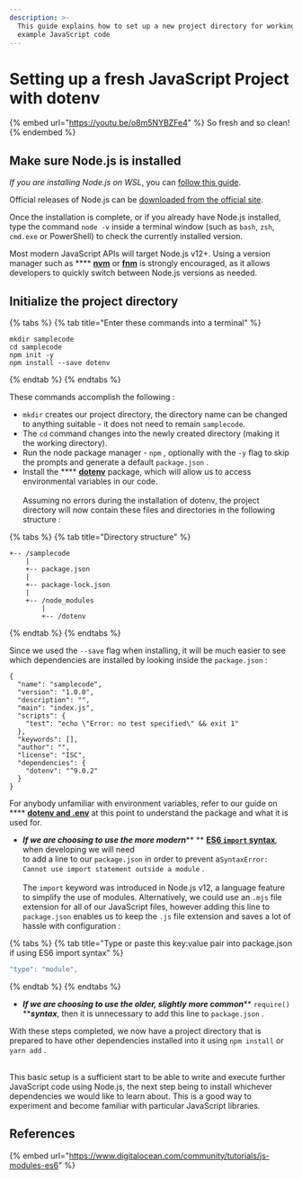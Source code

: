 ```yaml
---
description: >-
  This guide explains how to set up a new project directory for working with
  example JavaScript code
---
```


# Setting up a fresh JavaScript Project with dotenv

{% embed url="https://youtu.be/o8m5NYBZFe4" %}
So fresh and so clean!
{% endembed %}

## Make sure Node.js is installed

_If you are installing Node.js on WSL_, you can [follow this guide](https://docs.microsoft.com/en-ca/windows/dev-environment/javascript/nodejs-on-wsl).&#x20;

Official releases of Node.js can be [downloaded from the official site](https://nodejs.org/en/download/).

Once the installation is complete, or if you already have Node.js installed, type the command `node -v` inside a terminal window (such as `bash`, `zsh`, `cmd.exe` or PowerShell) to check the currently installed version.

Most modern JavaScript APIs will target Node.js v12+. Using a version manager such as **** [**nvm**](https://github.com/nvm-sh/nvm) or [**fnm**](https://github.com/Schniz/fnm) is strongly encouraged, as it allows developers to quickly switch between Node.js versions as needed.

## Initialize the project directory

{% tabs %}
{% tab title="Enter these commands into a terminal" %}
```
mkdir samplecode
cd samplecode
npm init -y
npm install --save dotenv
```
{% endtab %}
{% endtabs %}

These commands accomplish the following :

* `mkdir` creates our project directory, the directory name can be changed to anything suitable - it does not need to remain `samplecode`.
* &#x20;The `cd` command changes into the newly created directory (making it the working directory).
* &#x20;Run the node package manager - `npm` , optionally with the `-y` flag to skip the prompts and generate a default `package.json` .
* &#x20;Install the **** [**dotenv**](https://www.npmjs.com/package/dotenv) package, which will allow us to access environmental variables in our code. \
  \
  Assuming no errors during the installation of dotenv, the project directory will now contain these files and directories in the following structure :

{% tabs %}
{% tab title="Directory structure" %}
```
+-- /samplecode
    |
    +-- package.json
    |
    +-- package-lock.json
    |
    +-- /node_modules
        |  
        +-- /dotenv
```
{% endtab %}
{% endtabs %}

Since we used the `--save` flag when installing, it will be much easier to see which dependencies are installed by looking inside the `package.json` :

```
{
  "name": "samplecode",
  "version": "1.0.0",
  "description": "",
  "main": "index.js",
  "scripts": {
    "test": "echo \"Error: no test specified\" && exit 1"
  },
  "keywords": [],
  "author": "",
  "license": "ISC",
  "dependencies": {
    "dotenv": "^9.0.2"
  }
}
```

For anybody unfamiliar with environment variables, refer to our guide on **** [**dotenv and .env**](dotenv-and-.env.md) at this point to understand the package and what it is used for.

* _**If we are choosing to use the more modern**_** ** [**ES6 `import` syntax**](https://www.digitalocean.com/community/tutorials/js-modules-es6)_,_ when developing we will need\
  to add a line to our `package.json` in order to prevent a`SyntaxError: Cannot use import statement outside a module` .\
  \
  The `import` keyword was introduced in Node.js v12, a language feature to simplify the use of modules. Alternatively, we could use an `.mjs` file extension for all of our JavaScript files, however adding this line to `package.json` enables us to keep the `.js` file extension and saves a lot of  hassle with configuration :&#x20;

{% tabs %}
{% tab title="Type or paste this key:value pair into package.json if using ES6 import syntax" %}
```javascript
"type": "module",
```
{% endtab %}
{% endtabs %}

* _**If we are choosing to use the older, slightly more common**_** `require()` **_**syntax**_, then it is unnecessary to add this line to `package.json` .&#x20;

With these steps completed, we now have a project directory that is prepared to have other dependencies installed into it using `npm install` or `yarn add` .

\
This basic setup is a sufficient start to be able to write and execute further JavaScript code using Node.js, the next step being to install whichever dependencies we would like to learn about. This is a good way to experiment and become familiar with particular JavaScript libraries.

## References

{% embed url="https://www.digitalocean.com/community/tutorials/js-modules-es6" %}

